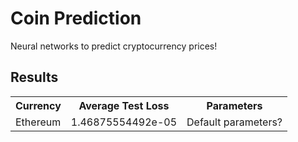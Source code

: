 # Coin Prediction

Neural networks to predict cryptocurrency prices!

## Results

<table>
  <tr><th>Currency</th><th>Average Test Loss</th><th>Parameters</th></tr>
  <tr><td>Ethereum</td><td>1.46875554492e-05</td><td>Default parameters?</td></tr>
</table>
